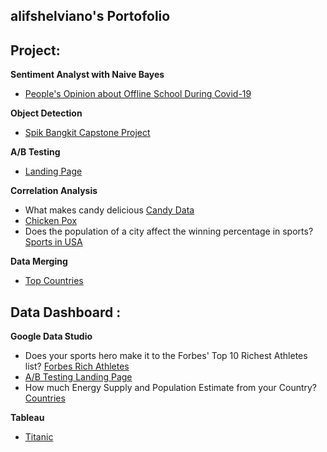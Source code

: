 ## alifshelviano's Portofolio


## Project:

**Sentiment Analyst with Naive Bayes** 

- [People's Opinion about Offline School During Covid-19](https://github.com/alifshelviano/Sentimen_analysis-PTM-Covid)

**Object Detection**

- [Spik Bangkit Capstone Project](https://github.com/alifshelviano/spikproject)

**A/B Testing**

- [Landing Page](https://github.com/alifshelviano/landingpage)


**Correlation Analysis**

- What makes candy delicious [Candy Data](https://github.com/alifshelviano/Candy-Analysis)
- [Chicken Pox](https://github.com/alifshelviano/learndatasci/blob/master/Analysis%20Chicken%20pox%20.ipynb)
- Does the population of a city affect the winning percentage in sports?
[Sports in USA](https://github.com/alifshelviano/learndatasci/blob/master/Sports%20in%20USA.ipynb)

**Data Merging**

- [Top Countries](https://github.com/alifshelviano/learndatasci/blob/master/Top%205%20Countries%20over%20the%20last%205%20years.ipynb)

## Data Dashboard :

 **Google Data Studio**
 - Does your sports hero make it to the Forbes' Top 10 Richest Athletes list? [Forbes Rich Athletes](https://datastudio.google.com/u/0/reporting/c4314816-d60a-45c0-82ab-6f71b65ff192/page/p_w0umfl7xtc)
 - [A/B Testing Landing Page](https://datastudio.google.com/reporting/8809616c-848e-442b-9e94-a599b8f7d186)
 -  How much Energy Supply and Population Estimate from your Country? [Countries](https://datastudio.google.com/reporting/1e311d70-d89d-42a8-9ed4-f978f290e244)

 **Tableau**

 - [Titanic](https://github.com/alifshelviano/titanic)

